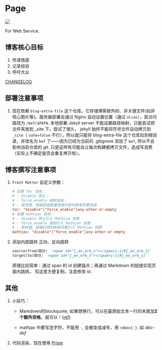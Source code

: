 # Page

[![](https://img.shields.io/badge/blog-servering-green.svg)](https://blog.fseasy.top)

For Web Service. 

## 博客核心目标

1. 传递情感
2. 记录经验
3. 呼吁大众

[CHANGELOG](CHANGELOG.md)

## 部署注意事项

1. 现在依赖 `blog-extra-file` 这个仓库。它存储博客额外的、非关键文件(如非核心图片等)。服务器部署会通过 Nginx 自动设置位置（通过 `alias`），其访问路径为 `/bef/$PATH`. 本地部署 Jekyll server 不能设置路径映射，只能尝试把文件夹放到 _site 下。尝试了很久， jekyll 始终不能将符号文件自动拷贝到 `_site`（ `safe=false` 不行），所以就只能将 blog-extra-file 这个仓库拉到根目录，并改名为 `bef` 了——因为已经为当前的 .gitignore 添加了 `bef`, 所以不会影响当前仓库的 git. 只是这样有可能会让每次构建都拷贝文件，造成写浪费（实际上不确定是否会重复拷贝啦）。

## 博客撰写注意事项

1. `Front Matter` 自定义参数：

   ```ini
   # 设置 Toc 渲染：
   # - disable 禁止； 
   # - force_enable 强制渲染； 
   # - 其他值，根据层级数量阈值内部判断是否要渲染
   toc: "disable"|"force_enable"|any-other-or-empty
   # 设置 mathjax 渲染：
   # - disable 禁止引入 Mathjax 依赖
   # - force_enable 强制引入 Mathjax 依赖
   # - 其他值，根据内容判断是否要引入 Mathjax 依赖
   mathjax: "disable"|"force_enable"|any-other-or-empty
   ```

2. 添加内部跳转
   正向、反向跳转
   
   ```markdown
   source(from)部分: `<span id="j_ex_orb_s"></span>[⇂](#j_ex_orb_t)`
   target(to)部分: `<span id="j_ex_orb_t"></span>[↾](#j_ex_orb_s)`
   ```

   原理比较简单：通过 span 的 id 创建锚点；再通过 Markdown 的链接实现页面内跳转。
   写这里方便复制，注意修改 id.


## 其他

1. 小技巧：
   
   - Markdown的blockquote, 如果想换行，可以在最原始文本一行的末尾加**2个额外空格**，就可以！([ref](https://stackoverflow.com/questions/26991997/multiple-line-quote-in-markdown))

   - mathjax 中要写连字符，不能用 `-`, 会被变成减号，用 `\mbox{-}`. 如 $abc\mbox{-}def$

2. 代码渲染，现在使用 [Prism](https://prismjs.com/)
